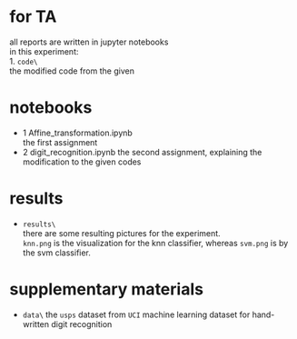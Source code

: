 # for TA
all reports are written in jupyter notebooks  
in this experiment:  
    1. `code\`  
        the modified code from the given
# notebooks
- 1 Affine_transformation.ipynb   
the first assignment
- 2 digit_recognition.ipynb
the second assignment, explaining the modification to the given codes

# results
- `results\`   
    there are some resulting pictures for the experiment.  
    `knn.png` is the visualization for the knn classifier, 
    whereas `svm.png` is by the svm classifier.
    
# supplementary materials
- `data\`
    the `usps` dataset from `UCI` machine learning dataset for hand-written 
    digit recognition
